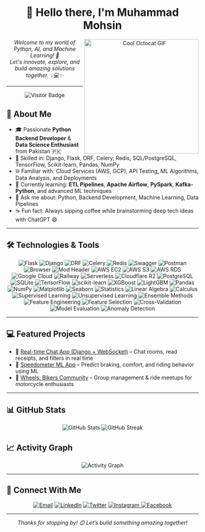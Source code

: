 <!--
README.md for Muhammad Mohsin (Volcann)
Enhanced with cool visuals: GIF, badges, visitor counter, GitHub stats, streaks, activity graph
-->

<h1 align="center">👋 Hello there, I'm <b>Muhammad Mohsin</b></h1>

<p align="center">
  <img align="right" width="300px" src="https://octodex.github.com/images/daftpunktocat-thomas.gif" alt="Cool Octocat GIF"/>
  <i>Welcome to my world of Python, AI, and Machine Learning! 🚀</i>
  <br>
  <i>Let's innovate, explore, and build amazing solutions together. 💡💻✨</i>
</p>

---

<p align="center">
  <img src="https://api.visitorbadge.io/api/visitors?path=https://github.com/Volcann&label=VISITORS&labelColor=%23000&countColor=%230A0209" alt="Visitor Badge"/>
</p>

## 🔹 About Me

- 🎓 Passionate **Python Backend Developer** & **Data Science Enthusiast** from Pakistan 🇵🇰  
- 🚀 Skilled in: Django, Flask, DRF, Celery, Redis, SQL/PostgreSQL, TensorFlow, Scikit-learn, Pandas, NumPy  
- 🌐 Familiar with: Cloud Services (AWS, GCP), API Testing, ML Algorithms, Data Analysis, and Deployments  
- 🌱 Currently learning: **ETL Pipelines**, **Apache Airflow**, **PySpark**, **Kafka-Python**, and advanced ML techniques  
- 💬 Ask me about: Python, Backend Development, Machine Learning, Data Pipelines  
- ☕️ Fun fact: Always sipping coffee while brainstorming deep tech ideas with ChatGPT 😄  

---

## 🛠️ Technologies & Tools

<p align="center">
  <img src="https://img.shields.io/badge/Flask-000000?style=for-the-badge&logo=flask&logoColor=white" alt="Flask" />
  <img src="https://img.shields.io/badge/Django-092E20?style=for-the-badge&logo=django&logoColor=green" alt="Django" />
  <img src="https://img.shields.io/badge/Django%20REST%20Framework-092E20?style=for-the-badge&logo=django&logoColor=green" alt="DRF" />
  <img src="https://img.shields.io/badge/Celery-3800B0?style=for-the-badge&logo=celery&logoColor=white" alt="Celery" />
  <img src="https://img.shields.io/badge/Redis-DC382D?style=for-the-badge&logo=redis&logoColor=white" alt="Redis" />
  <img src="https://img.shields.io/badge/Swagger-85EA2D?style=for-the-badge&logo=swagger&logoColor=white" alt="Swagger" />
  <img src="https://img.shields.io/badge/Postman-FF6C37?style=for-the-badge&logo=postman&logoColor=white" alt="Postman" />
  <img src="https://img.shields.io/badge/Browser-333333?style=for-the-badge&logo=google-chrome&logoColor=white" alt="Browser" />
  <img src="https://img.shields.io/badge/ModHeader-000000?style=for-the-badge&logo=modheader&logoColor=white" alt="Mod Header" />
  <img src="https://img.shields.io/badge/AWS%20EC2-FF9900?style=for-the-badge&logo=amazon-aws&logoColor=white" alt="AWS EC2" />
  <img src="https://img.shields.io/badge/AWS%20S3-569A31?style=for-the-badge&logo=amazon-aws&logoColor=white" alt="AWS S3" />
  <img src="https://img.shields.io/badge/AWS%20RDS-527FFF?style=for-the-badge&logo=amazon-aws&logoColor=white" alt="AWS RDS" />
  <img src="https://img.shields.io/badge/Google%20Cloud-4285F4?style=for-the-badge&logo=google-cloud&logoColor=white" alt="Google Cloud" />
  <img src="https://img.shields.io/badge/Railway-000000?style=for-the-badge&logo=railway&logoColor=white" alt="Railway" />
  <img src="https://img.shields.io/badge/Serverless-000000?style=for-the-badge&logo=serverless&logoColor=white" alt="Serverless" />
  <img src="https://img.shields.io/badge/Cloudflare%20R2-F38020?style=for-the-badge&logo=cloudflare&logoColor=white" alt="Cloudflare R2" />
  <img src="https://img.shields.io/badge/PostgreSQL-316192?style=for-the-badge&logo=postgresql&logoColor=white" alt="PostgreSQL" />
  <img src="https://img.shields.io/badge/SQLite-07405E?style=for-the-badge&logo=sqlite&logoColor=white" alt="SQLite" />
  <img src="https://img.shields.io/badge/TensorFlow-FF6F00?style=for-the-badge&logo=tensorflow&logoColor=white" alt="TensorFlow" />
  <img src="https://img.shields.io/badge/scikit-learn-F7931E?style=for-the-badge&logo=scikit-learn&logoColor=white" alt="scikit-learn" />
  <img src="https://img.shields.io/badge/XGBoost-FF9900?style=for-the-badge&logo=xgboost&logoColor=white" alt="XGBoost" />
  <img src="https://img.shields.io/badge/LightGBM-00ADEF?style=for-the-badge&logo=lightgbm&logoColor=white" alt="LightGBM" />
  <img src="https://img.shields.io/badge/Pandas-150458?style=for-the-badge&logo=pandas&logoColor=white" alt="Pandas" />
  <img src="https://img.shields.io/badge/NumPy-013243?style=for-the-badge&logo=numpy&logoColor=white" alt="NumPy" />
  <img src="https://img.shields.io/badge/Matplotlib-11557C?style=for-the-badge&logo=matplotlib&logoColor=white" alt="Matplotlib" />
  <img src="https://img.shields.io/badge/Seaborn-252A3A?style=for-the-badge&logo=seaborn&logoColor=white" alt="Seaborn" />
  <img src="https://img.shields.io/badge/Statistics-000000?style=for-the-badge&logo=graph&logoColor=white" alt="Statistics" />
  <img src="https://img.shields.io/badge/Linear%20Algebra-000000?style=for-the-badge&logo=math&logoColor=white" alt="Linear Algebra" />
  <img src="https://img.shields.io/badge/Calculus-000000?style=for-the-badge&logo=math&logoColor=white" alt="Calculus" />
  <img src="https://img.shields.io/badge/Supervised%20Learning-000000?style=for-the-badge&logo=machine-learning&logoColor=white" alt="Supervised Learning" />
  <img src="https://img.shields.io/badge/Unsupervised%20Learning-000000?style=for-the-badge&logo=machine-learning&logoColor=white" alt="Unsupervised Learning" />
  <img src="https://img.shields.io/badge/Ensemble%20Methods-000000?style=for-the-badge&logo=machine-learning&logoColor=white" alt="Ensemble Methods" />
  <img src="https://img.shields.io/badge/Feature%20Engineering-000000?style=for-the-badge&logo=machine-learning&logoColor=white" alt="Feature Engineering" />
  <img src="https://img.shields.io/badge/Feature%20Selection-000000?style=for-the-badge&logo=machine-learning&logoColor=white" alt="Feature Selection" />
  <img src="https://img.shields.io/badge/Cross-Validation-000000?style=for-the-badge&logo=machine-learning&logoColor=white" alt="Cross-Validation" />
  <img src="https://img.shields.io/badge/Model%20Evaluation-000000?style=for-the-badge&logo=machine-learning&logoColor=white" alt="Model Evaluation" />
  <img src="https://img.shields.io/badge/Anomaly%20Detection-000000?style=for-the-badge&logo=machine-learning&logoColor=white" alt="Anomaly Detection" />
</p>


---

## 💻 Featured Projects

- 🔗 [Real-time Chat App (Django + WebSocket)](https://github.com/Volcann/chat-app) – Chat rooms, read receipts, and filters in real time
- 🔗 [Speedometer ML App](https://github.com/Volcann/speedometer-ai) – Predict braking, comfort, and riding behavior using ML
- 🔗 [Wheels: Bikers Community](https://github.com/Volcann/wheels) – Group management & ride meetups for motorcycle enthusiasts

---

## 📊 GitHub Stats

<p align="center">
  <img src="https://github-readme-stats.vercel.app/api?username=Volcann&theme=github-dark&hide_border=true&show_icons=true" alt="GitHub Stats" />
  <img src="https://github-readme-streak-stats.herokuapp.com/?user=Volcann&theme=github-dark&hide_border=true" alt="GitHub Streak" />
</p>

## 📈 Activity Graph

<p align="center">
  <img src="https://github-readme-activity-graph.vercel.app/graph?username=Volcann&bg_color=0d1117&color=f0f0f0&line=38d252&point=ffffff&area=true&hide_border=true" alt="Activity Graph" />
</p>

---

## 🔗 Connect With Me

<p align="center">
  <a href="mailto:mohsinmuhammad823@gmail.com"><img src="https://img.shields.io/badge/Email-@mohsinmuhammad823-c14438?style=for-the-badge&logo=gmail&logoColor=white" alt="Email" /></a>
  <a href="https://www.linkedin.com/in/volcann/"><img src="https://img.shields.io/badge/LinkedIn-0A66C2?style=for-the-badge&logo=linkedin&logoColor=white" alt="LinkedIn" /></a>
  <a href="https://twitter.com/volcann_"><img src="https://img.shields.io/badge/Twitter-1DA1F2?style=for-the-badge&logo=twitter&logoColor=white" alt="Twitter" /></a>
  <a href="https://www.instagram.com/me_volcani/" target="_blank">
    <img src="https://img.shields.io/badge/Instagram-E4405F?style=for-the-badge&logo=instagram&logoColor=white" alt="Instagram" />
  </a>
  <a href="https://www.facebook.com/profile.php?id=100038076616979" target="_blank">
    <img src="https://img.shields.io/badge/Facebook-1877F2?style=for-the-badge&logo=facebook&logoColor=white" alt="Facebook" />
  </a>
</p>

---

<p align="center">
  <i>Thanks for stopping by! 😊 Let’s build something amazing together!</i>
</p>
